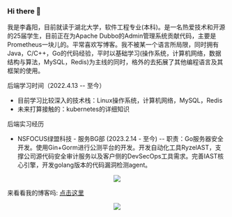 ### Hi there 👋
我是李鑫阳，目前就读于湖北大学，软件工程专业(本科)。是一名热爱技术和开源的25届学生，目前正在为Apache Dubbo的Admin管理系统贡献代码，主要是Prometheus一块儿的。平常喜欢写博客。我不被某一个语言所局限，同时拥有Java，C/C++，Go的代码经验，平时以基础学习(操作系统，计算机网络，数据结构与算法，MySQL，Redis)为主线的同时，格外的去拓展了其他编程语言及其框架的使用。

后端学习时间（2022.4.13 -- 至今）

- 目前学习比较深入的技术栈：Linux操作系统，计算机网络，MySQL，Redis
- 未来打算接触的：kubernetes的详细知识

后端实习经历

- NSFOCUS绿盟科技 - 服务BG部 (2023.2.14 - 至今)
-- 职责：Go服务器安全开发。使用Gin+Gorm进行公测平台的开发。开发自动化工具RyzelAST，支撑公司源代码安全审计服务以及客户侧的DevSecOps工具需求。完善IAST核心引擎，开发golang版本的代码漏洞检测agent。
 
 <div align="center"> <img src="https://stats.justsong.cn/api/csdn?id=qq_61039408"> </div>


来看看我的博客吗: <a href="https://blog.csdn.net/qq_61039408" title="点击这里">点击这里</a>

<div align="center"> <img src="https://github-readme-stats.vercel.app/api?username=sjmshsh&show_icons=true&theme=radical" /> </div>



<!--
**sjmshsh/sjmshsh** is a ✨ _special_ ✨ repository because its `README.md` (this file) appears on your GitHub profile.

Here are some ideas to get you started:

- 🔭 I’m currently working on ...
- 🌱 I’m currently learning ...
- 👯 I’m looking to collaborate on ...
- 🤔 I’m looking for help with ...
- 💬 Ask me about ...
- 📫 How to reach me: ...
- 😄 Pronouns: ...
- ⚡ Fun fact: ...
-->
